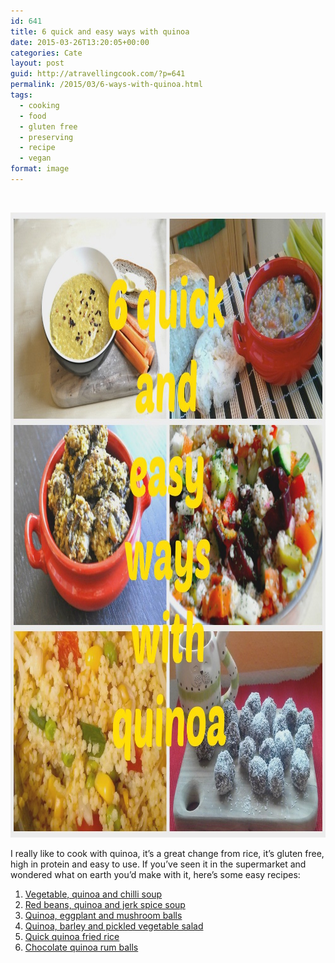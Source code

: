 ```yaml
---
id: 641
title: 6 quick and easy ways with quinoa
date: 2015-03-26T13:20:05+00:00
categories: Cate
layout: post
guid: http://atravellingcook.com/?p=641
permalink: /2015/03/6-ways-with-quinoa.html
tags:
  - cooking
  - food
  - gluten free
  - preserving
  - recipe
  - vegan
format: image
---
```

&nbsp;

[<img class="alignnone size-full wp-image-643" src="/images/atc-migrate/2015/03/quinoa1-e1427372654794.jpg" alt="quinoa1" width="1000" height="1000" />](/images/atc-migrate/2015/03/quinoa1-e1427372654794.jpg)

I really like to cook with quinoa, it&#8217;s a great change from rice, it&#8217;s gluten free, high in protein and easy to use. If you&#8217;ve seen it in the supermarket and wondered what on earth you&#8217;d make with it, here&#8217;s some easy recipes:



  1. [Vegetable, quinoa and chilli soup](http://atravellingcook.com/2015/02/red-beans-quinoa-and-jerk-spice-soup.html)
  2. [Red beans, quinoa and jerk spice soup](http://atravellingcook.com/2015/02/red-beans-quinoa-and-jerk-spice-soup.html)
  3. [Quinoa, eggplant and mushroom balls](http://atravellingcook.com/2014/09/quinoa-eggplant-and-mushroom-balls.html)
  4. [Quinoa, barley and pickled vegetable salad](http://atravellingcook.com/2015/01/quinoa-barley-and-pickled-vegetable-salad.html)
  5. [Quick quinoa fried rice](http://atravellingcook.com/2015/03/quick-quinoa-fried-rice.html)
  6. [Chocolate quinoa rum balls](http://atravellingcook.com/http:/atravellingcook.com/topics/recipe/recipe)
